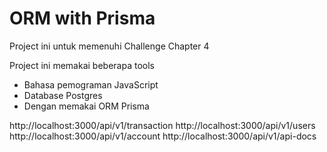 # ORM with Prisma

Project ini untuk memenuhi Challenge Chapter 4

Project ini memakai beberapa tools

- Bahasa pemograman JavaScript
- Database Postgres
- Dengan memakai ORM Prisma

http://localhost:3000/api/v1/transaction
http://localhost:3000/api/v1/users
http://localhost:3000/api/v1/account
http://localhost:3000/api/v1/api-docs
